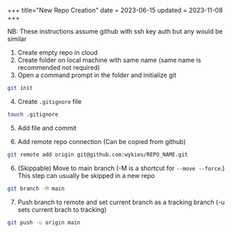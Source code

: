 +++
title="New Repo Creation"
date = 2023-06-15
updated = 2023-11-08
+++

NB: These instructions assume github with ssh key auth but any would be similar

1. Create empty repo in cloud
2. Create folder on local machine with same name (same name is recommended not required)
3. Open a command prompt in the folder and initialize git

```sh
git init
```

4. Create `.gitignore` file

```sh
touch .gitignore
```

5. Add file and commit

6. Add remote repo connection (Can be copied from github)

```sh
git remote add origin git@github.com:wykies/REPO_NAME.git
```

6. (Skippable) Move to main branch (-M is a shortcut for `--move --force`.) This step can usually be skipped in a new repo

```sh
git branch -M main
```

7. Push branch to remote and set current branch as a tracking branch (-u sets current brach to tracking)

```sh
git push -u origin main
```

